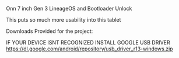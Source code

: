 Onn 7 inch Gen 3 LineageOS and Bootloader Unlock

This puts so much more usability into this tablet

Downloads Provided for the project:


IF YOUR DEVICE ISNT RECOGNIZED INSTALL GOOGLE USB DRIVER
https://dl.google.com/android/repository/usb_driver_r13-windows.zip
